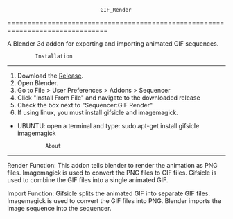                                   GIF_Render
===============================================================================

A Blender 3d addon for exporting and importing animated GIF sequences.

             Installation
---------------------------------------

1. Download the [Release](https://github.com/doakey3/GIF_Render/releases). 
2. Open Blender. 
3. Go to File > User Preferences > Addons > Sequencer
4. Click "Install From File" and navigate to the downloaded release
5. Check the box next to "Sequencer:GIF Render"
6. If using linux, you must install gifsicle and imagemagick.
  - UBUNTU: open a terminal and type:
    sudo apt-get install gifsicle imagemagick

                 About
---------------------------------------

Render Function:
This addon tells blender to render the animation as PNG files. Imagemagick is used to convert the PNG files to GIF files. Gifsicle is used to combine the GIF files into a single animated GIF. 

Import Function:
Gifsicle splits the animated GIF into separate GIF files. Imagemagick is used to convert the GIF files into PNG. Blender imports the image sequence into the sequencer.

